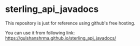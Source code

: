 # sterling_api_javadocs

This repository is just for reference using github's free hosting.

You can use it from following link:
https://gulshanshrma.github.io/sterling_api_javadocs/
